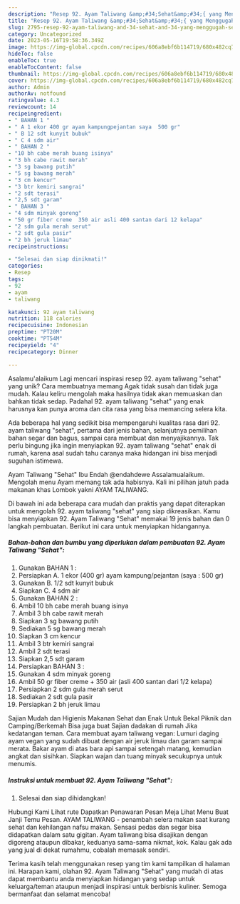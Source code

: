 ```yaml
---
description: "Resep 92. Ayam Taliwang &amp;#34;Sehat&amp;#34;{ yang Menggugah Selera"
title: "Resep 92. Ayam Taliwang &amp;#34;Sehat&amp;#34;{ yang Menggugah Selera"
slug: 2795-resep-92-ayam-taliwang-and-34-sehat-and-34-yang-menggugah-selera
category: Uncategorized
date: 2023-05-16T19:58:36.349Z
image: https://img-global.cpcdn.com/recipes/606a8ebf6b114719/680x482cq70/92-ayam-taliwang-sehat-foto-resep-utama.jpg
hideToc: false
enableToc: true
enableTocContent: false
thumbnail: https://img-global.cpcdn.com/recipes/606a8ebf6b114719/680x482cq70/92-ayam-taliwang-sehat-foto-resep-utama.jpg
cover: https://img-global.cpcdn.com/recipes/606a8ebf6b114719/680x482cq70/92-ayam-taliwang-sehat-foto-resep-utama.jpg
author: Admin
authorAv: notfound
ratingvalue: 4.3
reviewcount: 14
recipeingredient:
- " BAHAN 1 "
- " A 1 ekor 400 gr ayam kampungpejantan saya  500 gr"
- " B 12 sdt kunyit bubuk"
- " C 4 sdm air"
- " BAHAN 2 "
- "10 bh cabe merah buang isinya"
- "3 bh cabe rawit merah"
- "3 sg bawang putih"
- "5 sg bawang merah"
- "3 cm kencur"
- "3 btr kemiri sangrai"
- "2 sdt terasi"
- "2,5 sdt garam"
- " BAHAN 3 "
- "4 sdm minyak goreng"
- "50 gr fiber creme  350 air asli 400 santan dari 12 kelapa"
- "2 sdm gula merah serut"
- "2 sdt gula pasir"
- "2 bh jeruk limau"
recipeinstructions:

- "Selesai dan siap dinikmati!"
categories:
- Resep
tags:
- 92
- ayam
- taliwang

katakunci: 92 ayam taliwang 
nutrition: 118 calories
recipecuisine: Indonesian
preptime: "PT20M"
cooktime: "PT54M"
recipeyield: "4"
recipecategory: Dinner

---
```



Asalamu'alaikum Lagi mencari inspirasi resep 92. ayam taliwang &#34;sehat&#34; yang unik? Cara membuatnya memang Agak tidak susah dan tidak juga mudah. Kalau keliru mengolah maka hasilnya tidak akan memuaskan dan bahkan tidak sedap. Padahal 92. ayam taliwang &#34;sehat&#34; yang enak harusnya kan punya aroma dan cita rasa yang bisa memancing selera kita.


Ada beberapa hal yang sedikit bisa mempengaruhi kualitas rasa dari 92. ayam taliwang &#34;sehat&#34;, pertama dari jenis bahan, selanjutnya pemilihan bahan segar dan bagus, sampai cara membuat dan menyajikannya. Tak perlu bingung jika ingin menyiapkan 92. ayam taliwang &#34;sehat&#34; enak di rumah, karena asal sudah tahu caranya maka hidangan ini bisa menjadi suguhan istimewa.

Ayam Taliwang &#34;Sehat&#34; Ibu Endah @endahdewe Assalamualaikum. Mengolah menu Ayam memang tak ada habisnya. Kali ini pilihan jatuh pada makanan khas Lombok yakni AYAM TALIWANG.


Di bawah ini ada beberapa cara mudah dan praktis yang dapat diterapkan untuk mengolah 92. ayam taliwang &#34;sehat&#34; yang siap dikreasikan. Kamu bisa menyiapkan 92. Ayam Taliwang &#34;Sehat&#34; memakai 19 jenis bahan dan 0 langkah pembuatan. Berikut ini cara untuk menyiapkan hidangannya.

<!--inarticleads1-->

##### Bahan-bahan dan bumbu yang diperlukan dalam pembuatan 92. Ayam Taliwang &#34;Sehat&#34;:

1. Gunakan  BAHAN 1 :
1. Persiapkan  A. 1 ekor (400 gr) ayam kampung/pejantan (saya : 500 gr)
1. Gunakan  B. 1/2 sdt kunyit bubuk
1. Siapkan  C. 4 sdm air
1. Gunakan  BAHAN 2 :
1. Ambil 10 bh cabe merah buang isinya
1. Ambil 3 bh cabe rawit merah
1. Siapkan 3 sg bawang putih
1. Sediakan 5 sg bawang merah
1. Siapkan 3 cm kencur
1. Ambil 3 btr kemiri sangrai
1. Ambil 2 sdt terasi
1. Siapkan 2,5 sdt garam
1. Persiapkan  BAHAN 3 :
1. Gunakan 4 sdm minyak goreng
1. Ambil 50 gr fiber creme + 350 air (asli 400 santan dari 1/2 kelapa)
1. Persiapkan 2 sdm gula merah serut
1. Sediakan 2 sdt gula pasir
1. Persiapkan 2 bh jeruk limau


Sajian Mudah dan Higienis Makanan Sehat dan Enak Untuk Bekal Piknik dan Camping/Berkemah Bisa juga buat Sajian dadakan di rumah Jika kedatangan teman. Cara membuat ayam taliwang vegan: Lumuri daging ayam vegan yang sudah dibuat dengan air jeruk limau dan garam sampai merata. Bakar ayam di atas bara api sampai setengah matang, kemudian angkat dan sisihkan. Siapkan wajan dan tuang minyak secukupnya untuk menumis. 

<!--inarticleads2-->

##### Instruksi untuk membuat 92. Ayam Taliwang &#34;Sehat&#34;:


1. Selesai dan siap dihidangkan!

Hubungi Kami Lihat rute Dapatkan Penawaran Pesan Meja Lihat Menu Buat Janji Temu Pesan. AYAM TALIWANG - penambah selera makan saat kurang sehat dan kehilangan nafsu makan. Sensasi pedas dan segar bisa didapatkan dalam satu gigitan. Ayam taliwang bisa disajikan dengan digoreng ataupun dibakar, keduanya sama-sama nikmat, kok. Kalau gak ada yang jual di dekat rumahmu, cobalah memasak sendiri. 

Terima kasih telah menggunakan resep yang tim kami tampilkan di halaman ini. Harapan kami, olahan 92. Ayam Taliwang &#34;Sehat&#34; yang mudah di atas dapat membantu anda menyiapkan hidangan yang sedap untuk keluarga/teman ataupun menjadi inspirasi untuk berbisnis kuliner. Semoga bermanfaat dan selamat mencoba!
